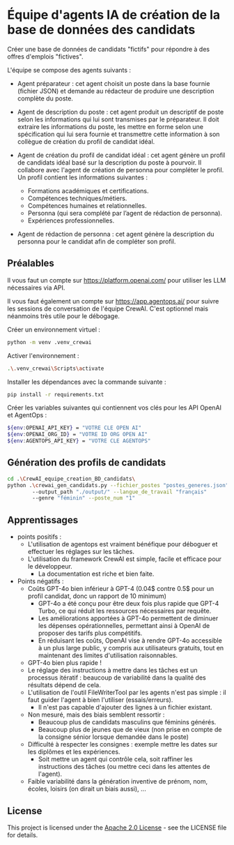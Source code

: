 # Équipe d'agents IA de création de la base de données des candidats
Créer une base de données de candidats "fictifs" pour répondre à des offres d'emplois "fictives".

L'équipe se compose des agents suivants :

- Agent préparateur : cet agent choisit un poste dans la base fournie (fichier JSON) 
et demande au rédacteur de produire une description complète du poste. 


- Agent de description du poste : cet agent produit un descriptif
de poste selon les informations qui lui sont transmises par le préparateur. 
Il doit extraire les informations du poste, les mettre en forme selon une spécification qui lui
sera fournie et transmettre cette information à son collègue de création du profil de candidat idéal. 


- Agent de création du profil de candidat idéal : cet agent génère un
profil de candidats idéal basé sur la description du poste à pourvoir.
Il collabore avec l'agent de création de personna pour compléter le profil.
Un profil contient les informations suivantes :
  * Formations académiques et certifications.
  * Compétences techniques/métiers.
  * Compétences humaines et relationnelles.
  * Personna (qui sera complété par l’agent de rédaction de personna).
  * Expériences professionnelles.
  

- Agent de rédaction de personna : cet agent génère la description
  du personna pour le candidat afin de compléter son profil.

## Préalables
Il vous faut un compte sur https://platform.openai.com/ pour utiliser les LLM nécessaires via API.

Il vous faut également un compte sur https://app.agentops.ai/ 
pour suivre les sessions de conversation de l'équipe CrewAI. C'est optionnel mais néanmoins très utile
pour le débogage.

Créer un environnement virtuel :
```bash
python -m venv .venv_crewai  
```
Activer l'environnement : 
```bash
.\.venv_crewai\Scripts\activate
```
Installer les dépendances avec la commande suivante :
```bash
pip install -r requirements.txt
 ``` 
Créer les variables suivantes qui contiennent vos clés pour les API OpenAI et AgentOps :
```bash
${env:OPENAI_API_KEY} = "VOTRE CLE OPEN AI"
${env:OPENAI_ORG_ID} = "VOTRE ID ORG OPEN AI"
${env:AGENTOPS_API_KEY} = "VOTRE CLE AGENTOPS"
```
## Génération des profils de candidats
```bash
cd .\CrewAI_equipe_creation_BD_candidats\   
python .\crewai_gen_candidats.py --fichier_postes "postes_generes.json" 
        --output_path "./output/" --langue_de_travail "français" 
        --genre "féminin" --poste_num "1"
 ``` 
## Apprentissages
* points positifs :
  * L'utilisation de agentops est vraiment bénéfique pour déboguer et effectuer les réglages sur les tâches.
  * L'utilisation du framework CrewAI est simple, facile et efficace pour le développeur.
    * La documentation est riche et bien faite.
* Points négatifs :
  * Coûts GPT-4o bien inférieur à GPT-4 (0.04$ contre 0.5$ pour un profil candidat, donc un rapport de 10 minimum)
    * GPT-4o a été conçu pour être deux fois plus rapide que GPT-4 Turbo, ce qui réduit les ressources nécessaires par requête.
    * Les améliorations apportées à GPT-4o permettent de diminuer les dépenses opérationnelles, permettant ainsi à OpenAI de proposer des tarifs plus compétitifs.
    * En réduisant les coûts, OpenAI vise à rendre GPT-4o accessible à un plus large public, y compris aux utilisateurs gratuits, tout en maintenant des limites d'utilisation raisonnables. 
  * GPT-4o bien plus rapide !
  * Le réglage des instructions à mettre dans les tâches est un processus itératif : beaucoup de variabilité dans la qualité des résultats dépend de cela.
  * L'utilisation de l'outil FileWriterTool par les agents n'est pas simple : il faut guider l'agent à bien l'utiliser (essais/erreurs).
    * Il n'est pas capable d'ajouter des lignes à un fichier existant.
  * Non mesuré, mais des biais semblent ressortir : 
    * Beaucoup plus de candidats masculins que féminins générés.
    * Beaucoup plus de jeunes que de vieux (non prise en compte de la consigne sénior lorsque demandée dans le poste)
  * Difficulté à respecter les consignes : exemple mettre les dates sur les diplômes et les expériences.
    * Soit mettre un agent qui contrôle cela, soit raffiner les instructions des tâches (ou mettre ceci dans les attentes de l'agent).
  * Faible variabilité dans la génération inventive de prénom, nom, écoles, loisirs (on dirait un biais aussi), ...

## License
This project is licensed under the [Apache 2.0 License](../LICENSE) - see the LICENSE file for details.

